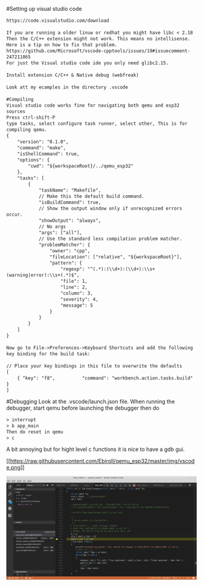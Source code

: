 

#Setting up visual studio code 
```
https://code.visualstudio.com/download

If you are running a older linuw or redhat you might have libc < 2.18
Then the C/C++ extension might not work. This means no intellisense.
Here is a tip on how to fix that problem.
https://github.com/Microsoft/vscode-cpptools/issues/19#issuecomment-247211865
For just the Visual studio code ide you only need glibc2.15.

Install extension C/C++ & Native debug (webfreak)

Look att my ecamples in the directory .vscode

#Compiling
Visual studio code works fine for navigating both qemu and esp32 sources
Press ctrl-shift-P 
type tasks, select configure task runner, select other, This is for compiling qemu.
{
    "version": "0.1.0",
    "command": "make",
    "isShellCommand": true,
    "options": {
        "cwd": "${workspaceRoot}/../qemu_esp32"
    },
    "tasks": [
        {
            "taskName": "Makefile",
            // Make this the default build command.
            "isBuildCommand": true,
            // Show the output window only if unrecognized errors occur.
            "showOutput": "always",
            // No args
            "args": ["all"],
            // Use the standard less compilation problem matcher.
            "problemMatcher": {
                "owner": "cpp",
                "fileLocation": ["relative", "${workspaceRoot}"],
                "pattern": {
                    "regexp": "^(.*):(\\d+):(\\d+):\\s+(warning|error):\\s+(.*)$",
                    "file": 1,
                    "line": 2,
                    "column": 3,
                    "severity": 4,
                    "message": 5
                }
            }
        }
    ]
}

Now go to File->Preferences->Keyboard Shortcuts and add the following key binding for the build task:

// Place your key bindings in this file to overwrite the defaults
[
    { "key": "f8",          "command": "workbench.action.tasks.build" }
]
```


#Debugging
Look at the .vscode/launch.json file.
When running the debugger, start qemu before launching the debugger then do
```
> interrupt
> b app_main
Then do reset in qemu
> c
```
A bit annoying but for hight level c functions it is nice to have a gdb gui.

[[https://raw.githubusercontent.com/Ebiroll/qemu_esp32/master/img/vscode.png]]

![debugger](img/vscode.png)

